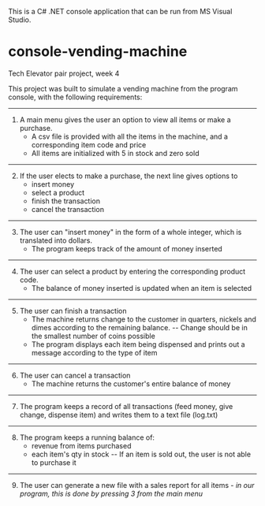 This is a C# .NET console application that can be run from MS Visual Studio.

# console-vending-machine
Tech Elevator pair project, week 4

This project was built to simulate a vending machine from the program console, with the following requirements:

---
1. A main menu gives the user an option to view all items or make a purchase.
    - A csv file is provided with all the items in the machine, and a corresponding item code and price
    - All items are initialized with 5 in stock and zero sold

---
2. If the user elects to make a purchase, the next line gives options to 
    - insert money
    - select a product
    - finish the transaction
    - cancel the transaction
  
---  
3. The user can "insert money" in the form of a whole integer, which is translated into dollars.
    - The program keeps track of the amount of money inserted
 
---
4. The user can select a product by entering the corresponding product code.
    - The balance of money inserted is updated when an item is selected
  
---  
5. The user can finish a transaction
    - The machine returns change to the customer in quarters, nickels and dimes according to the remaining balance.
        -- Change should be in the smallest number of coins possible
    - The program displays each item being dispensed and prints out a message according to the type of item
  
---  
6. The user can cancel a transaction
    - The machine returns the customer's entire balance of money
  
---  
7. The program keeps a record of all transactions (feed money, give change, dispense item) and writes them to a text file (log.txt)

---
8. The program keeps a running balance of:
    - revenue from items purchased
    - each item's qty in stock
        -- If an item is sold out, the user is not able to purchase it

---
9. The user can generate a new file with a sales report for all items - *in our program, this is done by pressing 3 from the main menu*
